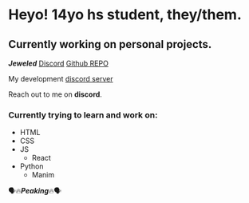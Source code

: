 # Heyo! 14yo hs student, they/them.

## Currently working on personal projects.
***Jeweled*** [Discord](https://discord.gg/BNH2UWwctg) [Github REPO](https://github.com/durvated/jeweled)

My development [discord server](https://discord.gg/Xsd6c4BSkZ)

Reach out to me on **discord**.

### Currently trying to learn and work on:
- HTML
- CSS
- JS
  - React
- Python
  - Manim

:speaking_head::fire:***Peaking***:fire::speaking_head:
